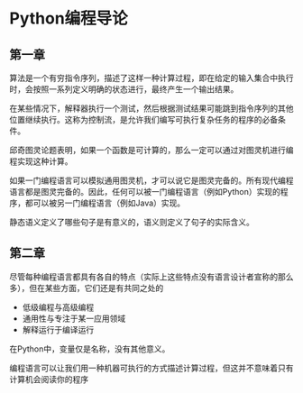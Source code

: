 # Python编程导论

## 第一章

算法是一个有穷指令序列，描述了这样一种计算过程，即在给定的输入集合中执行时，会按照一系列定义明确的状态进行，最终产生一个输出结果。

在某些情况下，解释器执行一个测试，然后根据测试结果可能跳到指令序列的其他位置继续执行。这称为控制流，是允许我们编写可执行复杂任务的程序的必备条件。

邱奇图灵论题表明，如果一个函数是可计算的，那么一定可以通过对图灵机进行编程实现这种计算。

如果一门编程语言可以模拟通用图灵机，才可以说它是图灵完备的。所有现代编程语言都是图灵完备的。因此，任何可以被一门编程语言（例如Python）实现的程序，都可以被另一门编程语言（例如Java）实现。

静态语义定义了哪些句子是有意义的，语义则定义了句子的实际含义。

## 第二章

尽管每种编程语言都具有各自的特点（实际上这些特点没有语言设计者宣称的那么多），但在某些方面，它们还是有共同之处的

* 低级编程与高级编程
* 通用性与专注于某一应用领域
* 解释运行于编译运行

 在Python中，变量仅是名称，没有其他意义。

编程语言可以让我们用一种机器可执行的方式描述计算过程，但这并不意味着只有计算机会阅读你的程序